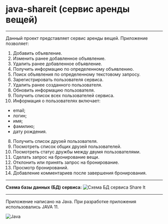 # java-shareit (сервис аренды вещей)
---
Данный проект представляет сервис аренды вещей.
Приложение позволяет:
1. Добавить объявление.
2. Изменить ранее добавленное объявление.
3. Удалить ранее добавленное объявление.
4. Получить информацию по определенному объявлению.
5. Поиск объявления по определенному текстовому запросу.
6. Зарегистрировать пользователя сервиса.
7. Удалить ранее созданного пользователя.
8. Обновить информацию пользователя.
9. Получить список всех пользователей сервиса.
11. Информация о пользователях включает:
- email;
- логин;
- имя;
- фамилию;
- дату рождения.
8. Получить список друзей пользователя.
9. Посмотреть список общих друзей пользователей.
10. Посмотреть статус дружбы между двумя пользователями.
11. Сделать запрос на бронирование вещи.
12. Отклонить или принять запрос на бронирование.
13. Просмотр бронирований.
14. Добавление комментариев после завершения бронирования.

---

<b>Схема базы данных (БД) сервиса:</b>
![Схема БД сервиса Share It](https://github.com/grigory-pc/java-shareit-1/blob/db-scheme/ShareItDBscheme_01.png?raw=true)

---

Приложение написано на Java.
При разработке приложения использовались JAVA 11.

![Java](https://img.shields.io/badge/java-%23ED8B00.svg?style=for-the-badge&logo=java&logoColor=white)




